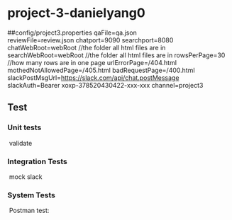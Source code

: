 # project-3-danielyang0

##config/project3.properties
qaFile=qa.json  
reviewFile=review.json
chatport=9090
searchport=8080
chatWebRoot=webRoot //the folder all html files are in
searchWebRoot=webRoot //the folder all html files are in
rowsPerPage=30 //how many rows are in one page
urlErrorPage=/404.html
mothedNotAllowedPage=/405.html
badRequestPage=/400.html
slackPostMsgUrl=https://slack.com/api/chat.postMessage
slackAuth=Bearer xoxp-378520430422-xxx-xxx
channel=project3



## Test

### Unit tests

​	validate

### Integration Tests

​	mock slack 

### System Tests

​	Postman test: